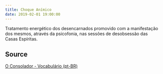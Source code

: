 ```yaml
---
title: Choque Anímico
date: 2019-02-01 19:00:00
---
```


Tratamento energético dos desencarnados promovido com a manifestação dos mesmos, 
através da psicofonia, nas sessões de desobsessão das Casas Espíritas.

## Source
[O Consolador - Vocabulário (pt-BR)](http://www.oconsolador.com.br/linkfixo/vocabulario/principal.html)
